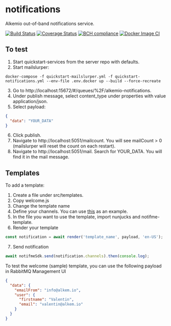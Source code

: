 # notifications

Alkemio out-of-band notifications service.

[![Build Status](https://app.travis-ci.com/alkem-io/notifications.svg?branch=develop)](https://app.travis-ci.com/alkem-io/notifications.svg?branch=develop)
[![Coverage Status](https://coveralls.io/repos/github/alkem-io/notifications/badge.svg?branch=develop)](https://coveralls.io/github/alkem-io/notifications?branch=develop)
[![BCH compliance](https://bettercodehub.com/edge/badge/alkem-io/notifications?branch=develop)](https://bettercodehub.com/)
[![Docker Image CI](https://github.com/alkem-io/notifications/workflows/Docker%20Image%20CI/badge.svg?branch=develop)](https://github.com/alkem-io/notifications/workflows/Docker%20Image%20CI/badge.svg?branch=develop)

## To test

1. Start quickstart-services from the server repo with defaults.
2. Start mailslurper:

```
docker-compose -f quickstart-mailslurper.yml -f quickstart-notifications.yml --env-file .env.docker up --build --force-recreate
```

3. Go to http://localhost:15672/#/queues/%2F/alkemio-notifications.
4. Under publish message, select content_type under properties with value application/json.
5. Select payload:

```json
{
  "data": "YOUR_DATA"
}
```

6. Click publish.
7. Navigate to http://localhost:5051/mailcount. You will see mailCount > 0 (mailslurper will reset the count on each restart).
8. Navigate to http://localhost:5051/mail. Search for YOUR_DATA. You will find it in the mail message.

## Templates

To add a template:

1. Create a file under src/templates.
2. Copy welcome.js
3. Change the template name
4. Define your channels. You can use [this](https://github.com/notifme/notifme-template/tree/master/example) as an example.
5. In the file you want to use the template, import nunjucks and notifme-template.
6. Render your template

```typescript
const notification = await render('template_name', payload, 'en-US');
```

7. Send notification

```typescript
await notifmeSdk.send(notification.channels).then(console.log);
```

To test the welcome (sample) template, you can use the following payload in RabbitMQ Management UI

```json
{
  "data": {
    "emailFrom": "info@alkem.io",
    "user": {
      "firstname": "Valentin",
      "email": "valentin@alkem.io"
    }
  }
}
```
